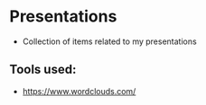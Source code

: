 # Presentations
* Collection of items related to my presentations

## Tools used:
* https://www.wordclouds.com/